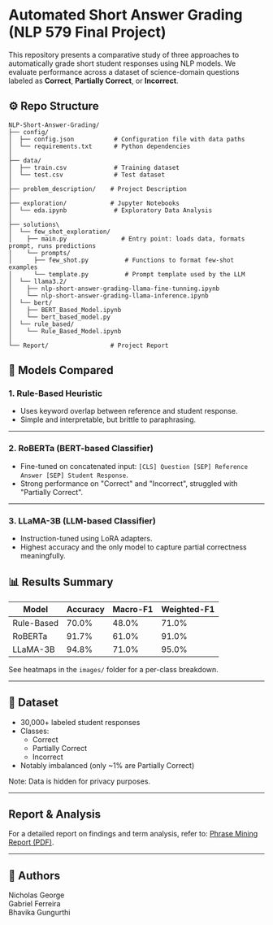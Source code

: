 # Automated Short Answer Grading (NLP 579 Final Project)

This repository presents a comparative study of three approaches to automatically grade short student responses using NLP models. We evaluate performance across a dataset of science-domain questions labeled as **Correct**, **Partially Correct**, or **Incorrect**.

## ⚙️ Repo Structure

```text
NLP-Short-Answer-Grading/
├── config/
│  ├── config.json           # Configuration file with data paths
│  └── requirements.txt      # Python dependencies
│
├── data/
│  ├── train.csv             # Training dataset
│  └── test.csv              # Test dataset
│
├── problem_description/    # Project Description
│
├── exploration/            # Jupyter Notebooks
│  └── eda.ipynb             # Exploratory Data Analysis
│
├── solutions\
│  └── few_shot_exploration/
│    ├── main.py               # Entry point: loads data, formats prompt, runs predictions
│    └── prompts/
│      ├── few_shot.py          # Functions to format few-shot examples
│      └── template.py          # Prompt template used by the LLM
│  └── llama3.2/
│    ├── nlp-short-answer-grading-llama-fine-tunning.ipynb
│    └── nlp-short-answer-grading-llama-inference.ipynb
│  └── bert/
│    ├── BERT_Based_Model.ipynb
│    └── bert_based_model.py
│  └── rule_based/
│    └── Rule_Based_Model.ipynb
│
└── Report/                 # Project Report

```


## 🧠 Models Compared

### 1. Rule-Based Heuristic
- Uses keyword overlap between reference and student response.
- Simple and interpretable, but brittle to paraphrasing.

---

### 2. RoBERTa (BERT-based Classifier)
- Fine-tuned on concatenated input: `[CLS] Question [SEP] Reference Answer [SEP] Student Response`.
- Strong performance on "Correct" and "Incorrect", struggled with "Partially Correct".

---

### 3. LLaMA-3B (LLM-based Classifier)
- Instruction-tuned using LoRA adapters.
- Highest accuracy and the only model to capture partial correctness meaningfully.

## 📊 Results Summary

| Model        | Accuracy | Macro-F1 | Weighted-F1 |
|--------------|----------|----------|--------------|
| Rule-Based   | 70.0%    | 48.0%    | 71.0%        |
| RoBERTa      | 91.7%    | 61.0%    | 91.0%        |
| LLaMA-3B     | 94.8%    | 71.0%    | 95.0%        |

See heatmaps in the `images/` folder for a per-class breakdown.

---

## 📁 Dataset

- 30,000+ labeled student responses
- Classes:
  - Correct
  - Partially Correct
  - Incorrect
- Notably imbalanced (only ~1% are Partially Correct)

Note: Data is hidden for privacy purposes.

---

## Report & Analysis
For a detailed report on findings and term analysis, refer to:
[Phrase Mining Report (PDF)](report/COMS_5790_Final_Project_Report.pdf). 

---

## 📄 Authors

Nicholas George \
Gabriel Ferreira \
Bhavika Gungurthi

